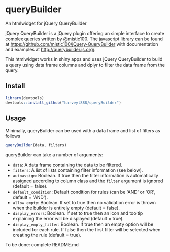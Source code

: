 # queryBuilder
An htmlwidget for jQuery QueryBuilder

jQuery QueryBuilder is a jQuery plugin offering an simple interface to create complex queries written by @mistic100.  The javascript library can be found at https://github.com/mistic100/jQuery-QueryBuilder with documentation and examples at http://querybuilder.js.org/.

This htmlwidget works in shiny apps and uses jQuery QueryBuilder to build a query using data frame columns and dplyr to filter the data frame from the query.


## Install
```r
library(devtools)
devtools::install_github("harveyl888/queryBuilder")
```

## Usage
Minimally, queryBuilder can be used with a data frame and list of filters as follows
```r
queryBuilder(data, filters)
```
queryBuilder can take a number of arguments:
-   `data`: A data frame containing the data to be filtered.
-   `filters`: A list of lists containing filter information (see below).
-   `autoassign`: Boolean.  If true then the filter information is automatically assigned according to column class and the `filter` argument is ignored (default = false).
-   `default_condition`: Default condition for rules (can be 'AND' or 'OR', default = 'AND').
-   `allow_empty`: Boolean.  If set to true then no validation error is thrown when the builder is entirely empty (default = false).
-   `display_errors`: Boolean.  If set to true then an icon and tooltip explaining the error will be displayed (default = true).
-   `display_empty_filter`: Boolean.  If true then an empty option will be included for each rule.  If false then the first filter will be selected when creating the rule (default = true).


To be done: complete README.md
